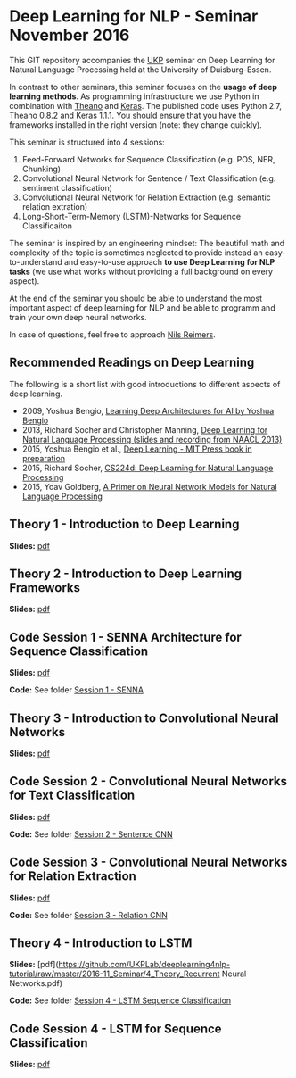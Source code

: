 # Deep Learning for NLP - Seminar November 2016

This GIT repository accompanies the [UKP](https://www.ukp.tu-darmstadt.de/ukp-home/) seminar on Deep Learning for Natural Language Processing held at the University of Duisburg-Essen.

In contrast to other seminars, this seminar focuses on the **usage of deep learning methods**. As programming infrastructure we use Python in combination with [Theano](http://deeplearning.net/software/theano/) and [Keras](https://keras.io). The published code uses Python 2.7, Theano 0.8.2 and Keras 1.1.1. You should ensure that you have the frameworks installed in the right version (note: they change quickly).

This seminar is structured into 4 sessions:

1. Feed-Forward Networks for Sequence Classification (e.g. POS, NER, Chunking)
2. Convolutional Neural Network for Sentence / Text Classification (e.g. sentiment classification)
3. Convolutional Neural Network for Relation Extraction (e.g. semantic relation extration)
4. Long-Short-Term-Memory (LSTM)-Networks for Sequence Classificaiton 

The seminar is inspired by an engineering mindset: The beautiful math and complexity of the topic is sometimes neglected to provide instead an easy-to-understand and easy-to-use approach **to use Deep Learning for NLP tasks** (we use what works without providing a full background on every aspect).

At the end of the seminar you should be able to understand the most important aspect of deep learning for NLP and be able to programm and train your own deep neural networks.

In case of questions, feel free to approach [Nils Reimers](https://www.ukp.tu-darmstadt.de/people/doctoral-researchers/nils-reimers/).

## Recommended Readings on Deep Learning
The following is a short list with good introductions to different aspects of deep learning.
* 2009, Yoshua Bengio, [Learning Deep Architectures for AI by Yoshua Bengio](http://www.iro.umontreal.ca/~bengioy/papers/ftml_book.p)
* 2013, Richard Socher and Christopher Manning, [Deep Learning for Natural Language Processing (slides and recording from NAACL 2013)](http://nlp.stanford.edu/courses/NAACL2013/)
* 2015, Yoshua Bengio et al., [Deep Learning - MIT Press book in preparation](http://www.iro.umontreal.ca/~bengioy/dlbook/)
* 2015, Richard Socher, [CS224d: Deep Learning for Natural Language Processing](http://cs224d.stanford.edu/syllabus.html)
* 2015, Yoav Goldberg, [A Primer on Neural Network Models for Natural Language Processing](http://u.cs.biu.ac.il/~yogo/nnlp.pdf)

## Theory 1 - Introduction to Deep Learning 
**Slides:** [pdf](https://github.com/UKPLab/deeplearning4nlp-tutorial/raw/master/2016-11_Seminar/1_Theory_Introduction.pdf)

## Theory 2 - Introduction to Deep Learning Frameworks
**Slides:** [pdf](https://github.com/UKPLab/deeplearning4nlp-tutorial/raw/master/2016-11_Seminar/2_Theory_Frameworks.pdf)

## Code Session 1 - SENNA Architecture for Sequence Classification
**Slides:** [pdf](https://github.com/UKPLab/deeplearning4nlp-tutorial/raw/master/2016-11_Seminar/Session%201%20-%20SENNA/SENNA.pdf)

**Code:** See folder [Session 1 - SENNA](https://github.com/UKPLab/deeplearning4nlp-tutorial/tree/master/2016-11_Seminar/Session%201%20-%20SENNA)

## Theory 3 - Introduction to Convolutional Neural Networks
**Slides:** [pdf](https://github.com/UKPLab/deeplearning4nlp-tutorial/raw/master/2016-11_Seminar/3_Theory_Convolutional_NN.pdf)

## Code Session 2 - Convolutional Neural Networks for Text Classification
**Slides:** [pdf](https://github.com/UKPLab/deeplearning4nlp-tutorial/raw/master/2016-11_Seminar/Session%202%20-%20Sentence%20CNN/Sentence_CNN.pdf)

**Code:** See folder [Session 2 - Sentence CNN](https://github.com/UKPLab/deeplearning4nlp-tutorial/tree/master/2016-11_Seminar/Session%202%20-%20Sentence%20CNN)

## Code Session 3 - Convolutional Neural Networks for Relation Extraction
**Slides:** [pdf](https://github.com/UKPLab/deeplearning4nlp-tutorial/raw/master/2016-11_Seminar/Session%203%20-%20Relation%20CNN/Relation_CNN.pdf)

**Code:** See folder [Session 3 - Relation CNN](https://github.com/UKPLab/deeplearning4nlp-tutorial/tree/master/2016-11_Seminar/Session%203%20-%20Relation%20CNN)

## Theory 4 - Introduction to LSTM
**Slides:** [pdf](https://github.com/UKPLab/deeplearning4nlp-tutorial/raw/master/2016-11_Seminar/4_Theory_Recurrent Neural Networks.pdf)

**Code:** See folder [Session 4 - LSTM Sequence Classification](https://github.com/UKPLab/deeplearning4nlp-tutorial/tree/master/2016-11_Seminar/Session%204%20-%20LSTM%20Sequence%20Classification)

## Code Session 4 - LSTM for Sequence Classification
**Slides:** [pdf](https://github.com/UKPLab/deeplearning4nlp-tutorial/raw/master/2016-11_Seminar/Session%204%20-%20LSTM%20Sequence%20Classification/LSTM%20for%20Sequence%20Classification.pdf)
